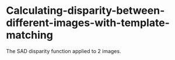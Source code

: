 # Calculating-disparity-between-different-images-with-template-matching
The SAD disparity function applied to 2 images.
